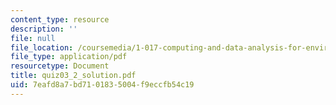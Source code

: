 ```yaml
---
content_type: resource
description: ''
file: null
file_location: /coursemedia/1-017-computing-and-data-analysis-for-environmental-applications-fall-2003/7eafd8a7bd7101835004f9eccfb54c19_quiz03_2_solution.pdf
file_type: application/pdf
resourcetype: Document
title: quiz03_2_solution.pdf
uid: 7eafd8a7-bd71-0183-5004-f9eccfb54c19
---
```

